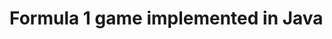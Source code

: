 # Formula 1 game implemented in Java

<!--
## Requirements

- `python`
- `ursina`

## Execution

Run the following commands in the terminal:

```sh
git clone git@github.com:victorballester7/connect4.git
cd connect4
make run
```

Or alternatively, if you don't have the SSH keys activated:

```sh
git clone https://github.com/victorballester7/connect4.git
cd connect4
make run
```

If you don't have `cmake` installed on your machine, you can substitute the last line with the following ones:

```sh
gcc -Wall -pedantic -std=c99 -o bin/main src/*.c -lncurses
./bin/main
```

> Attention! Because of the local path definition of some files, avoid executing the program from another folder rather than `connect4/` (for example, avoid executing it in `.../connect4/bin/`).

### Gallery of photos of the game

![Main menu](../resources/mainmenu.png?raw=true "Main menu")
![Match](../resources/match.png?raw=true "Match")
![Ending of a match](../resources/match_ended.png?raw=true "Ending of a match")
![Colors settings menu](../resources/settings_colors.png?raw=true "Color settings menu") -->
